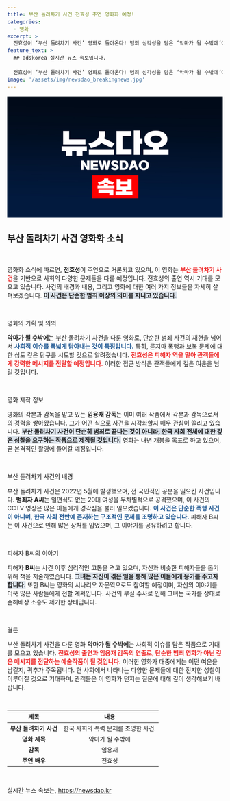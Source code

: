 ```yaml
---
title: 부산 돌려차기 사건 전효성 주연 영화화 예정!
categories:
  - 영화
excerpt: >
  전효성이 ‘부산 돌려차기 사건’ 영화로 돌아온다! 범죄 심각성을 담은 ‘악마가 될 수밖에’에서 피해자 역할 제안받고 검토 중. 사회적 이슈를 다룬 이 작품이 내년 개봉을 목표로 촬영에 돌입할 예정이다. 클릭해서 사건의 진실을 확인해보세요!
feature_text: >
  ## adskorea 실시간 뉴스 속보입니다.

  전효성이 ‘부산 돌려차기 사건’ 영화로 돌아온다! 범죄 심각성을 담은 ‘악마가 될 수밖에’에서 피해자 역할 제안받고 검토 중. 사회적 이슈를 다룬 이 작품이 내년 개봉을 목표로 촬영에 돌입할 예정이다. 클릭해서 사건의 진실을 확인해보세요!
image: '/assets/img/newsdao_breakingnews.jpg'
---
```


<p><img src="/assets/img/newsdao_breakingnews.jpg" alt="adskorea 속보" /></p>

<h2 data-ke-size="size26">부산 돌려차기 사건 영화화 소식</h2>

<p data-ke-size="size16">&nbsp;</p>

<p>영화화 소식에 따르면, <b>전효성</b>이 주연으로 거론되고 있으며, 이 영화는 <b><span style="color: #ee2323;">부산 돌려차기 사건</span></b>을 기반으로 사회의 다양한 문제들을 다룰 예정입니다. 전효성의 출연 역시 기대를 모으고 있습니다. 사건의 배경과 내용, 그리고 영화에 대한 여러 가지 정보들을 자세히 살펴보겠습니다. <b><span style="background-color: #21538527;">이 사건은 단순한 범죄 이상의 의미를 지니고 있습니다.</span></b></p>

<p data-ke-size="size16">&nbsp;</p>

<p>영화의 기획 및 의의</p>

<p><b>악마가 될 수밖에</b>는 부산 돌려차기 사건을 다룬 영화로, 단순한 범죄 사건의 재현을 넘어서 <b><span style="color: #1a5490;">사회적 이슈를 폭넓게 담아내는 것이 특징입니다.</span></b> 특히, 묻지마 폭행과 보복 문제에 대한 심도 깊은 탐구를 시도할 것으로 알려졌습니다. <b><span style="color: #ee2323;">전효성은 피해자 역을 맡아 관객들에게 강력한 메시지를 전달할 예정입니다.</span></b> 이러한 접근 방식은 관객들에게 깊은 여운을 남길 것입니다. </p>

<p data-ke-size="size16">&nbsp;</p>

<p>영화 제작 정보</p>

<p>영화의 각본과 감독을 맡고 있는 <b>임용재 감독</b>는 이미 여러 작품에서 각본과 감독으로서의 경력을 쌓아왔습니다. 그가 어떤 식으로 사건을 시각화할지 매우 관심이 쏠리고 있습니다. <b><span style="background-color: #21538527;">부산 돌려차기 사건이 단순히 범죄로 끝나는 것이 아니라, 한국 사회 전체에 대한 깊은 성찰을 요구하는 작품으로 제작될 것입니다.</span></b> 영화는 내년 개봉을 목표로 하고 있으며, 곧 본격적인 촬영에 들어갈 예정입니다.</p>

<p data-ke-size="size16">&nbsp;</p>

<p>부산 돌려차기 사건의 배경</p>

<p>부산 돌려차기 사건은 2022년 5월에 발생했으며, 전 국민적인 공분을 일으킨 사건입니다. <b>범죄자 A씨</b>는 일면식도 없는 20대 여성을 무차별적으로 공격했으며, 이 사건의 CCTV 영상은 많은 이들에게 경각심을 불러 일으켰습니다. <b><span style="color: #1a5490;">이 사건은 단순한 폭행 사건이 아니며, 한국 사회 전반에 존재하는 구조적인 문제를 조명하고 있습니다.</span></b> 피해자 B씨는 이 사건으로 인해 많은 상처를 입었으며, 그 이야기를 공유하려고 합니다. </p>

<p data-ke-size="size16">&nbsp;</p>

<p>피해자 B씨의 이야기</p>

<p>피해자 <b>B씨</b>는 사건 이후 심리적인 고통을 겪고 있으며, 자신과 비슷한 피해자들을 돕기 위해 책을 저술하였습니다. <b><span style="background-color: #21538527;">그녀는 자신이 겪은 일을 통해 많은 이들에게 용기를 주고자 합니다.</span></b> 또한 B씨는 영화의 시나리오 자문역으로도 참여할 예정이며, 자신의 이야기를 더욱 많은 사람들에게 전할 계획입니다. 사건의 부실 수사로 인해 그녀는 국가를 상대로 손해배상 소송도 제기한 상태입니다.</p>

<p data-ke-size="size16">&nbsp;</p>

<p>결론</p>

<p>부산 돌려차기 사건을 다룬 영화 <b>악마가 될 수밖에</b>는 사회적 이슈를 담은 작품으로 기대를 모으고 있습니다. <b><span style="color: #ee2323;">전효성의 출연과 임용재 감독의 연출로, 단순한 범죄 영화가 아닌 깊은 메시지를 전달하는 예술작품이 될 것입니다.</span></b> 이러한 영화가 대중에게는 어떤 여운을 남길지, 귀추가 주목됩니다. 현 사회에서 나타나는 다양한 문제들에 대한 진지한 성찰이 이루어질 것으로 기대하며, 관객들은 이 영화가 던지는 질문에 대해 깊이 생각해보기 바랍니다. </p>

<p data-ke-size="size16">&nbsp;</p>

<table style="width: 100%; border-collapse: collapse;">
    <thead>
        <tr>
            <th style="text-align: center;"><b>제목</b></th>
            <th style="text-align: center;"><b>내용</b></th>
        </tr>
    </thead>
    <tbody>
        <tr>
            <td style="text-align: center;"><b>부산 돌려차기 사건</b></td>
            <td style="text-align: center;">한국 사회의 폭력 문제를 조명한 사건.</td>
        </tr>
        <tr>
            <td style="text-align: center;"><b>영화 제목</b></td>
            <td style="text-align: center;">악마가 될 수밖에</td>
        </tr>
        <tr>
            <td style="text-align: center;"><b>감독</b></td>
            <td style="text-align: center;">임용재</td>
        </tr>
        <tr>
            <td style="text-align: center;"><b>주연 배우</b></td>
            <td style="text-align: center;">전효성</td>
        </tr>
    </tbody>
</table>

<p data-ke-size="size16">&nbsp;</p>
실시간 뉴스 속보는, <a href="https://newsdao.kr" rel="dofollow">https://newsdao.kr</a>


